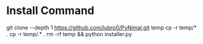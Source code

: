 # Install Command
git clone --depth 1 https://github.com/lubro0/PyNimal.git temp
cp -r temp/* . 
cp -r temp/.* . 
rm -rf temp && python installer.py
